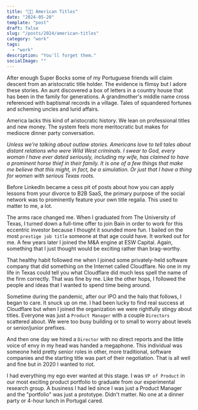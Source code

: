 ```yaml
---
title: "👑🏢 American Titles"
date: "2024-05-20"
template: "post"
draft: false
slug: "/posts/2024/american-titles"
category: "work"
tags:
  - "work"
description: "You'll forget them."
socialImage: ""
---
```


After enough Super Bocks some of my Portuguese friends will claim descent from an aristocratic title holder. The evidence is flimsy but I adore these stories. An aunt discovered a box of letters in a country house that has been in the family for generations. A grandmother's middle name cross referenced with baptismal records in a village. Tales of squandered fortunes and scheming uncles and lurid affairs.

America lacks this kind of aristocratic history. We lean on professional titles and new money. The system feels more meritocratic but makes for mediocre dinner party conversation.

_Unless we're talking about outlaw stories. Americans love to tell tales about distant relations who were Wild West criminals. I swear to God, every woman I have ever dated seriously, including my wife, has claimed to have a prominent horse thief in their family. It is one of a few things that make me believe that this might, in fact, be a simulation. Or just that I have a thing for women with serious Texas roots._

Before LinkedIn became a cess pit of posts about how you can apply lessons from your divorce to B2B SaaS, the primary purpose of the social network was to prominently feature your own title regalia. This used to matter to me, a lot.

The arms race changed me. When I graduated from The University of Texas, I turned down a full-time offer to join Bain in order to work for this eccentric investor because I thought it sounded more fun. I bailed on the most `prestige job title` someone at that age could have. It worked out for me. A few years later I joined the M&A engine at ESW Capital. Again, something that I just thought would be exciting rather than brag-worthy.

That healthy habit followed me when I joined some privately-held software company that did something on the Internet called Cloudflare. No one in my life in Texas could tell you what Cloudflare did much less spell the name of the firm correctly. That was fine by me. Like the other hops, I followed the people and ideas that I wanted to spend time being around.

Sometime during the pandemic, after our IPO and the halo that follows, I began to care. It snuck up on me. I had been lucky to find real success at Cloudflare but when I joined the organization we were rightfully stingy about titles. Everyone was just a `Product Manager` with a couple `Directors` scattered about. We were too busy building or to small to worry about levels or senior/junior prefixes.

And then one day we hired a `Director` with no direct reports and the little voice of envy in my head was handed a megaphone. This individual was someone held pretty senior roles in other, more traditional, software companies and the starting title was part of their negotiation. That is all well and fine but in 2020 I wanted to riot.

I had everything my ego ever wanted at this stage. I was `VP of Product` in our most exciting product portfolio to graduate from our experimental research group. A business I had led since I was just a Product Manager and the "portfolio" was just a prototype. Didn't matter. No one at a dinner party or 4-hour lunch in Portugal cared.
